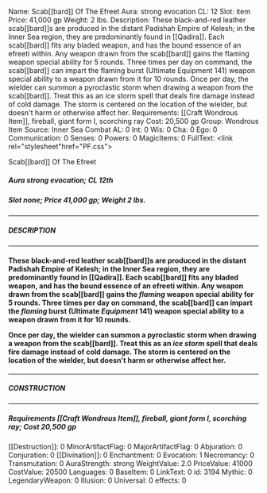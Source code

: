 Name: Scab[[bard]] Of The Efreet
Aura: strong evocation
CL: 12
Slot: item
Price: 41,000 gp
Weight: 2 lbs.
Description: These black-and-red leather scab[[bard]]s are produced in the distant Padishah Empire of Kelesh; in the Inner Sea region, they are predominantly found in [[Qadira]]. Each scab[[bard]] fits any bladed weapon, and has the bound essence of an efreeti within. Any weapon drawn from the scab[[bard]] gains the flaming weapon special ability for 5 rounds. Three times per day on command, the scab[[bard]] can impart the flaming burst (Ultimate Equipment 141) weapon special ability to a weapon drawn from it for 10 rounds. Once per day, the wielder can summon a pyroclastic storm when drawing a weapon from the scab[[bard]]. Treat this as an ice storm spell that deals fire damage instead of cold damage. The storm is centered on the location of the wielder, but doesn't harm or otherwise affect her.
Requirements: [[Craft Wondrous Item]], fireball, giant form I, scorching ray
Cost: 20,500 gp
Group: Wondrous Item
Source: Inner Sea Combat
AL: 0
Int: 0
Wis: 0
Cha: 0
Ego: 0
Communication: 0
Senses: 0
Powers: 0
MagicItems: 0
FullText: <link rel="stylesheet"href="PF.css"><div class="heading"><p class="alignleft">Scab[[bard]] Of The Efreet</p><div style="clear: both;"></div></div><div><h5><b>Aura </b>strong evocation; <b>CL </b>12th</h5><h5><b>Slot </b>none; <b>Price </b>41,000 gp; <b>Weight </b>2 lbs.</h5></div><hr/><div><h5><b>DESCRIPTION</b></h5></div><hr/><div><h4><p>These black-and-red leather scab[[bard]]s are produced in the distant Padishah Empire of Kelesh; in the Inner Sea region, they are predominantly found in [[Qadira]]. Each scab[[bard]] fits any bladed weapon, and has the bound essence of an efreeti within. Any weapon drawn from the scab[[bard]] gains the <i>flaming</i> weapon special ability for 5 rounds. Three times per day on command, the scab[[bard]] can impart the <i>flaming</i> burst (Ultimate <i>Equipment</i> 141) weapon special ability to a weapon drawn from it for 10 rounds.</p><p>Once per day, the wielder can summon a pyroclastic storm when drawing a weapon from the scab[[bard]]. Treat this as an <i>ice storm</i> spell that deals fire damage instead of cold damage. The storm is centered on the location of the wielder, but doesn't harm or otherwise affect her.</p></h4></div><hr/><div><h5><b>CONSTRUCTION</b></h5></div><hr/><div><h5><b>Requirements </b>[[Craft Wondrous Item]], <i>fireball</i>, <i>giant form I</i>, <i>scorching ray</i>; <b>Cost </b>20,500 gp</h5></div>
[[Destruction]]: 0
MinorArtifactFlag: 0
MajorArtifactFlag: 0
Abjuration: 0
Conjuration: 0
[[Divination]]: 0
Enchantment: 0
Evocation: 1
Necromancy: 0
Transmutation: 0
AuraStrength: strong
WeightValue: 2.0
PriceValue: 41000
CostValue: 20500
Languages: 0
BaseItem: 0
LinkText: 0
id: 3194
Mythic: 0
LegendaryWeapon: 0
Illusion: 0
Universal: 0
effects: 0
